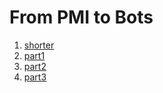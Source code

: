 # From PMI to Bots

<ol>
<li><a href="PMI_to_bots_shorter.pptx">shorter</a></li>
<li><a href="PMI_to_bots_part1.pptx">part1</a></li>
<li><a href="PMI_to_bots_part2.pptx">part2</a></li>
<li><a href="PMI_to_bots_part3.pptx">part3</a></li>
</ol>

